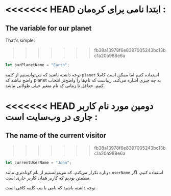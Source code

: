 <<<<<<< HEAD
ابتدا نامی برای کره‌مان :
=======
## The variable for our planet

That's simple:
>>>>>>> fb38a13978f6e8397005243bc13bc1a20a988e6a

```js
let ourPlanetName = "Earth";
```

توجه داشته باشید که می‌توانستیم از کلمه `planet` استفاده کنیم اما ممکن است کاملا واضح نباشد که planet به چه چیزی اشاره می‌کند. زیباست که نام‌ها را واضح‌تر انتخاب کنیم. حداقل تا زمانی که نام متغیر خیلی طولانی نباشد.

<<<<<<< HEAD
دومین مورد نام کاربر جاری در وب‌سایت است :
=======
## The name of the current visitor
>>>>>>> fb38a13978f6e8397005243bc13bc1a20a988e6a

```js
let currentUserName = "John";
```

دوباره تکرار می‌کنم، که می‌توانستیم از نام کوتاه‌تری مانند `userName` استفاده کنیم، اگر مطمئن بودیم که کاربر همان کاربر جاری است.

توجه داشته باشید که نامی با سه کلمه کافی است.
